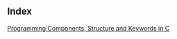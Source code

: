 ## Index
[Programming Components, Structure and Keywords in C](./programmingComponents-structure-&-keywords-in-C.md)